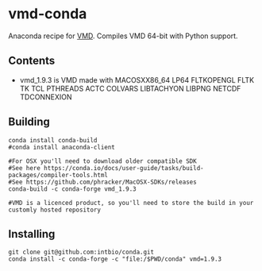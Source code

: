 # vmd-conda

Anaconda recipe for [VMD](http://www.ks.uiuc.edu/Research/vmd/).
Compiles VMD 64-bit with Python support.

## Contents

- vmd_1.9.3 is VMD made with MACOSXX86_64 LP64 FLTKOPENGL FLTK TK  TCL PTHREADS  ACTC COLVARS  LIBTACHYON  LIBPNG NETCDF TDCONNEXION


## Building 


```
conda install conda-build
#conda install anaconda-client

#For OSX you'll need to download older compatible SDK
#See here https://conda.io/docs/user-guide/tasks/build-packages/compiler-tools.html
#See https://github.com/phracker/MacOSX-SDKs/releases
conda-build -c conda-forge vmd_1.9.3

#VMD is a licenced product, so you'll need to store the build in your customly hosted repository

```


## Installing 

```
git clone git@github.com:intbio/conda.git
conda install -c conda-forge -c "file:/$PWD/conda" vmd=1.9.3
```
